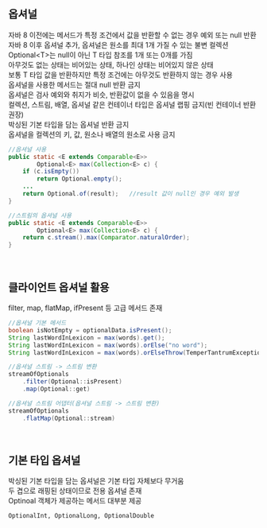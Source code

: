 ## 옵셔널
자바 8 이전에는 메서드가 특정 조건에서 값을 반환할 수 없는 경우 예외 또는 null 반환  
자바 8 이후 옵셔널 추가, 옵셔널은 원소를 최대 1개 가질 수 있는 불변 컬렉션  
Optional&lt;T&gt;는 null이 아닌 T 타입 참조를 1개 또는 0개를 가짐  
아무것도 없는 상태는 비어있는 상태, 하나인 상태는 비어있지 않은 상태  
보통 T 타입 값을 반환하지만 특정 조건에는 아무것도 반환하지 않는 경우 사용   
옵셔널을 사용한 메서드는 절대 null 반환 금지  
옵셔널은 검사 예외와 취지가 비슷, 반환값이 없을 수 있음을 명시  
컬렉션, 스트림, 배열, 옵셔널 같은 컨테이너 타입은 옵셔널 랩핑 금지(빈 컨테이너 반환 권장)  
박싱된 기본 타입을 담는 옵셔널 반환 금지  
옵셔널을 컬렉션의 키, 값, 원소나 배열의 원소로 사용 금지  

````java
//옵셔널 사용
public static <E extends Comparable<E>>
        Optional<E> max(Collection<E> c) {
    if (c.isEmpty())
        return Optional.empty();
    ...
    return Optional.of(result);   //result 값이 null인 경우 예외 발생
}

//스트림의 옵셔널 사용
public static <E extends Comparable<E>>
        Optional<E> max(Collection<E> c) {
    return c.stream().max(Comparator.naturalOrder);
}
````

<br>

## 클라이언트 옵셔널 활용
filter, map, flatMap, ifPresent 등 고급 메서드 존재  

````java
//옵셔널 기본 메서드
boolean isNotEmpty = optionalData.isPresent();
String lastWordInLexicon = max(words).get();
String lastWordInLexicon = max(words).orElse("no word");
String lastWordInLexicon = max(words).orElseThrow(TemperTantrumException::new);

//옵셔널 스트림 -> 스트림 변환
streamOfOptionals
    .filter(Optional::isPresent)
    .map(Optional::get)

//옵셔널 스트림 어댑터(옵셔널 스트림 -> 스트림 변환)
streamOfOptionals
    .flatMap(Optional::stream)
````

<br>

## 기본 타입 옵셔널
박싱된 기본 타입을 담는 옵셔널은 기본 타입 자체보다 무거움  
두 겹으로 래핑된 상태이므로 전용 옵셔널 존재  
Optinoal<T> 객체가 제공하는 메서드 대부분 제공  

    OptionalInt, OptionalLong, OptionalDouble

<br>


